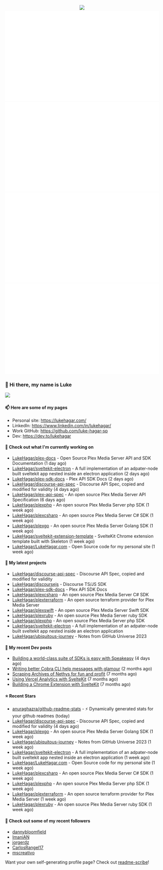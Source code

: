 

<div align="center">
   <img src="https://github-readme-stats.vercel.app/api?username=lukehagar">
   <img src="https://raw.githubusercontent.com/lukehagar/github-stats/master/generated/overview.svg#gh-dark-mode-only">
   <img src="https://raw.githubusercontent.com/lukehagar/github-stats/master/generated/languages.svg#gh-dark-mode-only">
   <img src="https://raw.githubusercontent.com/luke-hagar-sp/github-stats/master/generated/overview.svg#gh-dark-mode-only">
   <img src="https://raw.githubusercontent.com/luke-hagar-sp/github-stats/master/generated/languages.svg#gh-dark-mode-only">
</div>

### 👋 Hi there, my name is Luke

<a href="https://hits.seeyoufarm.com"><img src="https://hits.seeyoufarm.com/api/count/incr/badge.svg?url=https%3A%2F%2Fgithub.com%2Flukehagar1212%2Fhit-counter&count_bg=%2384A1FF&title_bg=%23445DD3&icon=mocha.svg&icon_color=%23E7E7E7&title=Views&edge_flat=false"/></a>

#### 📫 Here are some of my pages
- Personal site: https://lukehagar.com/
- LinkedIn: https://www.linkedin.com/in/lukehagar/
- Work GitHub: https://github.com/luke-hagar-sp
- Dev: https://dev.to/lukehagar

#### 👷 Check out what I'm currently working on

- [LukeHagar/plex-docs](https://github.com/LukeHagar/plex-docs) - Open Source Plex Media Server API and SDK Documentation (1 day ago)
- [LukeHagar/sveltekit-electron](https://github.com/LukeHagar/sveltekit-electron) - A full implementation of an adpater-node built sveltekit app nested inside an electron application (2 days ago)
- [LukeHagar/plex-sdk-docs](https://github.com/LukeHagar/plex-sdk-docs) - Plex API SDK Docs (2 days ago)
- [LukeHagar/discourse-api-spec](https://github.com/LukeHagar/discourse-api-spec) - Discourse API Spec, copied and modified for validity (4 days ago)
- [LukeHagar/plex-api-spec](https://github.com/LukeHagar/plex-api-spec) - An open source Plex Media Server API Specification (6 days ago)
- [LukeHagar/plexphp](https://github.com/LukeHagar/plexphp) - An open source Plex Media Server php SDK (1 week ago)
- [LukeHagar/plexcsharp](https://github.com/LukeHagar/plexcsharp) - An open source Plex Media Server C# SDK (1 week ago)
- [LukeHagar/plexgo](https://github.com/LukeHagar/plexgo) - An open source Plex Media Server Golang SDK (1 week ago)
- [LukeHagar/sveltekit-extension-template](https://github.com/LukeHagar/sveltekit-extension-template) - SvelteKit Chrome extension template built with Skeleton (1 week ago)
- [LukeHagar/LukeHagar.com](https://github.com/LukeHagar/LukeHagar.com) - Open Source code for my personal site (1 week ago)

#### 🌱 My latest projects

- [LukeHagar/discourse-api-spec](https://github.com/LukeHagar/discourse-api-spec) - Discourse API Spec, copied and modified for validity
- [LukeHagar/discoursejs](https://github.com/LukeHagar/discoursejs) - Discourse TS/JS SDK
- [LukeHagar/plex-sdk-docs](https://github.com/LukeHagar/plex-sdk-docs) - Plex API SDK Docs
- [LukeHagar/plexcsharp](https://github.com/LukeHagar/plexcsharp) - An open source Plex Media Server C# SDK
- [LukeHagar/plexterraform](https://github.com/LukeHagar/plexterraform) - An open source terraform provider for Plex Media Server
- [LukeHagar/plexswift](https://github.com/LukeHagar/plexswift) - An open source Plex Media Server Swift SDK
- [LukeHagar/plexruby](https://github.com/LukeHagar/plexruby) - An open source Plex Media Server ruby SDK
- [LukeHagar/plexphp](https://github.com/LukeHagar/plexphp) - An open source Plex Media Server php SDK
- [LukeHagar/sveltekit-electron](https://github.com/LukeHagar/sveltekit-electron) - A full implementation of an adpater-node built sveltekit app nested inside an electron application
- [LukeHagar/ubiquitous-journey](https://github.com/LukeHagar/ubiquitous-journey) - Notes from GitHub Universe 2023

#### 📜 My recent Dev posts

- [Building a world-class suite of SDKs is easy with Speakeasy](https://dev.to/lukehagar/building-a-world-class-suite-of-sdks-is-easy-with-speakeasy-37ba) (4 days ago)
- [Writing better Cobra CLI help messages with glamour](https://dev.to/lukehagar/writing-better-cobra-cli-help-messages-with-glamour-1525) (2 months ago)
- [Scraping Archives of Nethys for fun and profit](https://dev.to/lukehagar/scraping-archives-of-nethys-for-fun-and-profit-3ll3) (7 months ago)
- [Using Vercel Analytics with SvelteKit](https://dev.to/lukehagar/using-vercel-analytics-with-sveltekit-381j) (7 months ago)
- [Building a Chrome Extension with SvelteKit](https://dev.to/lukehagar/building-a-chrome-extension-with-sveltekit-3kb) (7 months ago)

#### ⭐ Recent Stars

- [anuraghazra/github-readme-stats](https://github.com/anuraghazra/github-readme-stats) - :zap: Dynamically generated stats for your github readmes (today)
- [LukeHagar/discourse-api-spec](https://github.com/LukeHagar/discourse-api-spec) - Discourse API Spec, copied and modified for validity (4 days ago)
- [LukeHagar/plexgo](https://github.com/LukeHagar/plexgo) - An open source Plex Media Server Golang SDK (1 week ago)
- [LukeHagar/ubiquitous-journey](https://github.com/LukeHagar/ubiquitous-journey) - Notes from GitHub Universe 2023 (1 week ago)
- [LukeHagar/sveltekit-electron](https://github.com/LukeHagar/sveltekit-electron) - A full implementation of an adpater-node built sveltekit app nested inside an electron application (1 week ago)
- [LukeHagar/LukeHagar.com](https://github.com/LukeHagar/LukeHagar.com) - Open Source code for my personal site (1 week ago)
- [LukeHagar/plexcsharp](https://github.com/LukeHagar/plexcsharp) - An open source Plex Media Server C# SDK (1 week ago)
- [LukeHagar/plexphp](https://github.com/LukeHagar/plexphp) - An open source Plex Media Server php SDK (1 week ago)
- [LukeHagar/plexterraform](https://github.com/LukeHagar/plexterraform) - An open source terraform provider for Plex Media Server (1 week ago)
- [LukeHagar/plexruby](https://github.com/LukeHagar/plexruby) - An open source Plex Media Server ruby SDK (1 week ago)

#### 👯 Check out some of my recent followers

- [dannybloomfield](https://github.com/dannybloomfield)
- [ImaniAN](https://github.com/ImaniAN)
- [jorgerdz](https://github.com/jorgerdz)
- [CarlosRangel17](https://github.com/CarlosRangel17)
- [mscreativo](https://github.com/mscreativo)

Want your own self-generating profile page? Check out [readme-scribe](https://github.com/muesli/readme-scribe)!


